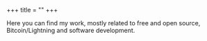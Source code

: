 +++
title = ""
+++

Here you can find my work, mostly related to free and open source, Bitcoin/Lightning and software development.

